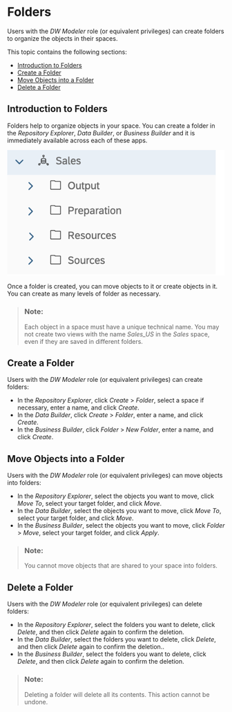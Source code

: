 <!-- loiobbedad63821443518fcd8fe56f7d26f7 -->

# Folders

Users with the *DW Modeler* role \(or equivalent privileges\) can create folders to organize the objects in their spaces.

This topic contains the following sections:

-   [Introduction to Folders](folders-bbedad6.md#loiobbedad63821443518fcd8fe56f7d26f7__section_intro)
-   [Create a Folder](folders-bbedad6.md#loiobbedad63821443518fcd8fe56f7d26f7__section_create)
-   [Move Objects into a Folder](folders-bbedad6.md#loiobbedad63821443518fcd8fe56f7d26f7__section_move)
-   [Delete a Folder](folders-bbedad6.md#loiobbedad63821443518fcd8fe56f7d26f7__section_delete)



<a name="loiobbedad63821443518fcd8fe56f7d26f7__section_intro"/>

## Introduction to Folders

Folders help to organize objects in your space. You can create a folder in the *Repository Explorer*, *Data Builder*, or *Business Builder* and it is immediately available across each of these apps.

![](images/Folders_Example_a96c940.png)

Once a folder is created, you can move objects to it or create objects in it. You can create as many levels of folder as necessary.

> ### Note:  
> Each object in a space must have a unique technical name. You may not create two views with the name *Sales\_US* in the *Sales* space, even if they are saved in different folders.



<a name="loiobbedad63821443518fcd8fe56f7d26f7__section_create"/>

## Create a Folder

Users with the *DW Modeler* role \(or equivalent privileges\) can create folders:

-   In the *Repository Explorer*, click *Create* \> *Folder*, select a space if necessary, enter a name, and click *Create*.
-   In the *Data Builder*, click *Create* \> *Folder*, enter a name, and click *Create*.
-   In the *Business Builder*, click *Folder* \> *New Folder*, enter a name, and click *Create*.



<a name="loiobbedad63821443518fcd8fe56f7d26f7__section_move"/>

## Move Objects into a Folder

Users with the *DW Modeler* role \(or equivalent privileges\) can move objects into folders:

-   In the *Repository Explorer*, select the objects you want to move, click *Move To*, select your target folder, and click *Move*.
-   In the *Data Builder*, select the objects you want to move, click *Move To*, select your target folder, and click *Move*.
-   In the *Business Builder*, select the objects you want to move, click *Folder* \> *Move*, select your target folder, and click *Apply*.

> ### Note:  
> You cannot move objects that are shared to your space into folders.



<a name="loiobbedad63821443518fcd8fe56f7d26f7__section_delete"/>

## Delete a Folder

Users with the *DW Modeler* role \(or equivalent privileges\) can delete folders:

-   In the *Repository Explorer*, select the folders you want to delete, click *Delete*, and then click *Delete* again to confirm the deletion.
-   In the *Data Builder*, select the folders you want to delete, click *Delete*, and then click *Delete* again to confirm the deletion..
-   In the *Business Builder*, select the folders you want to delete, click *Delete*, and then click *Delete* again to confirm the deletion.

> ### Note:  
> Deleting a folder will delete all its contents. This action cannot be undone.

